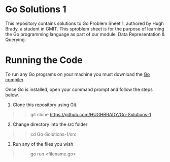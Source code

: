 # Go Solutions 1
This repository contains solutions to Go Problem Sheet 1, authored by Hugh Brady, a student in GMIT. This sproblem sheet is for the purpose of learning the Go programming language as part of our module, Data Representation & Querying.

# Running the Code
To run any Go programs on your machine you must download the [Go compiler](https://golang.org/dl/).

Once Go is installed, open your command prompt and follow the steps below.

1) Clone this repository using Git.
>> git clone https://github.com/HUGHBRADY/Go-Solutions-1

2) Change directory into the src folder
>> cd Go-Solutions-1/src

3) Run any of the files you wish
>> go run <filename.go>
